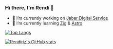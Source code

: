 ### Hi there, I'm Rendi 👋

- 🔭 I’m currently working on [Jabar Digital Service](https://digitalservice.jabarprov.go.id/)
- 🌱 I’m currently learning [Zig](https://ziglang.org/) & [Astro](https://astro.build/)

[![Top Langs](https://github-readme-stats.vercel.app/api/top-langs/?username=rendiriz&layout=compact&langs_count=8)](https://github.com/rendiriz)

[![Rendiriz's GitHub stats](https://github-readme-stats.vercel.app/api?username=rendiriz)](https://github.com/rendiriz)
